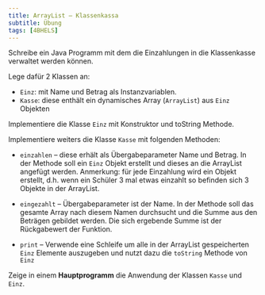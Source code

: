 ```yaml
---
title: ArrayList – Klassenkassa
subtitle: Übung
tags: [4BHELS]
---
```



Schreibe ein Java Programm mit dem die Einzahlungen in die Klassenkasse verwaltet werden können.

Lege dafür 2 Klassen an:


- `Einz`: mit Name und Betrag als Instanzvariablen. 
- `Kasse`: diese enthält ein dynamisches Array (`ArrayList`) aus `Einz` Objekten


Implementiere die Klasse `Einz` mit Konstruktor und toString Methode.

Implementiere weiters die Klasse `Kasse` mit folgenden Methoden:

- `einzahlen` – diese erhält als Übergabeparameter Name und Betrag. In der Methode soll ein `Einz` Objekt erstellt und dieses an die ArrayList angefügt werden.
Anmerkung: für jede Einzahlung wird ein Objekt erstellt, d.h. wenn ein Schüler 3 mal etwas einzahlt so befinden sich 3 Objekte in der ArrayList.

- `eingezahlt` – Übergabeparameter ist der Name. In der Methode soll das gesamte Array nach diesem Namen durchsucht und die Summe aus den Beträgen gebildet werden. Die sich ergebende Summe ist der Rückgabewert der Funktion.

- `print` – Verwende eine Schleife um alle in der ArrayList gespeicherten `Einz` Elemente auszugeben und nutzt dazu die `toString` Methode von `Einz`

Zeige in einem **Hauptprogramm** die Anwendung der Klassen `Kasse` und `Einz`.
